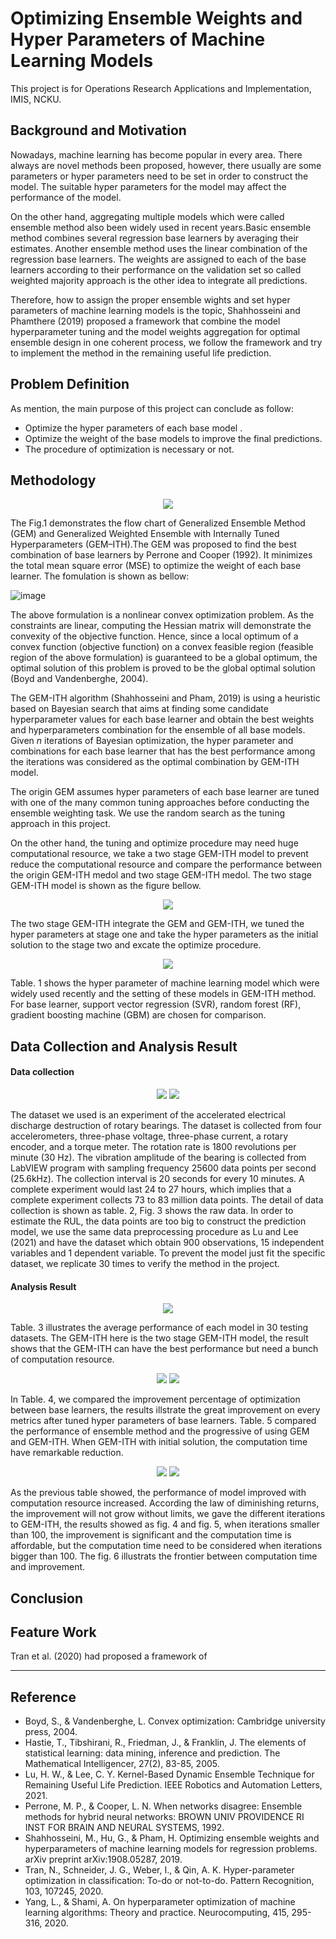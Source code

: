 Optimizing Ensemble Weights and Hyper Parameters of Machine Learning Models
===

This project is for Operations Research Applications and Implementation, IMIS, NCKU.

Background and Motivation
---
Nowadays, machine learning has become popular in every area. There always are novel methods been proposed, however, there usually are some parameters or hyper parameters need to be set in order to construct the model. The suitable hyper parameters for the model may affect the performance of the model.

On the other hand, aggregating multiple models which were called ensemble method also been widely used in recent years.Basic ensemble method combines several regression base learners by averaging their estimates. Another ensemble method uses the linear combination of the regression base learners. The weights are assigned to each of the base learners according to their performance on the validation set so called weighted majority approach is the other idea to integrate all predictions.

Therefore, how to assign the proper ensemble wights and set hyper parameters of machine learning models is the topic, Shahhosseini and Phamthere (2019) proposed a framework that combine the model hyperparameter tuning and the model weights aggregation for optimal ensemble design in one coherent process, we follow the framework and try to implement the method in the remaining useful life prediction.

Problem Definition
---
As mention, the main purpose of this project can conclude as follow:
* Optimize the hyper parameters of each base model .
* Optimize the weight of the base models to improve the final predictions.
* The procedure of optimization is necessary or not.

Methodology
---
<p align="center">
  <img src="https://github.com/KevinLu43/ORAProject/blob/main/picture/ORA_PIC_GEMITH.PNG">
</p>
The Fig.1 demonstrates the flow chart of Generalized Ensemble Method (GEM) and Generalized Weighted Ensemble with Internally Tuned Hyperparameters (GEM–ITH).The GEM was proposed to find the best combination of base learners by Perrone and Cooper (1992). It minimizes the total  mean square error (MSE) to optimize the weight of each base learner. The fomulation is shown as bellow:

![image](https://github.com/KevinLu43/ORAProject/blob/main/picture/ORA_PIC_2.JPG)

The above formulation is a nonlinear convex optimization problem. As the constraints are linear, computing the Hessian matrix will demonstrate the convexity of the objective function. Hence, since a local optimum of a convex function (objective function) on a convex feasible region (feasible region of the above formulation) is guaranteed to be a global optimum, the optimal solution of this problem is proved to be the global optimal solution (Boyd and Vandenberghe, 2004).

The GEM-ITH algorithm (Shahhosseini and Pham, 2019) is using  a heuristic based on Bayesian search that aims at finding some candidate hyperparameter values for each base learner and obtain the best weights and hyperparameters combination for the ensemble of all base models. Given *n* iterations of Bayesian optimization, the hyper parameter and combinations for each base learner that has the best performance among the iterations was considered as the optimal combination by GEM-ITH model.

The origin GEM assumes hyper parameters of each base learner  are tuned with one of the many common tuning approaches before conducting the ensemble weighting task. We use the random search as the tuning approach in this project.

On the other hand, the tuning and optimize procedure may need huge computational resource, we take a two stage GEM-ITH model to prevent reduce the computational resource and compare the performance between the origin GEM-ITH medol and two stage GEM-ITH medol. The two stage GEM-ITH model is shown as the figure bellow.

<p align="center">
  <img src="https://github.com/KevinLu43/ORAProject/blob/main/picture/ORA_PIC_GEMITHS2.PNG">
</p>

The two stage GEM-ITH integrate the GEM and GEM-ITH, we tuned the hyper parameters at stage one and take the hyper parameters as the initial solution to the stage two and excate the optimize procedure.

<p align="center">
  <img src="https://github.com/KevinLu43/ORAProject/blob/main/picture/ORA_hpsetting.PNG">
</p>

Table. 1 shows the hyper parameter of machine learning model which were widely used recently and the setting of these models in GEM-ITH method. For base learner, support vector regression (SVR), random forest (RF), gradient boosting machine (GBM) are chosen for comparison.

**Data Collection and Analysis Result**
---
#### Data collection

<p align="center">
  <img src="https://github.com/KevinLu43/ORAProject/blob/main/picture/ORA_PIC_DatasetDetail.PNG">
  <img src="https://github.com/KevinLu43/ORAProject/blob/main/picture/ORA_PIC_RawData.png">
</p>

The dataset we used is an experiment of the accelerated electrical discharge destruction of rotary bearings. The dataset is collected from four accelerometers, three-phase voltage, three-phase current, a rotary encoder, and a torque meter.
The rotation rate is 1800 revolutions per minute (30 Hz). The vibration amplitude of the bearing is collected from LabVIEW program with sampling frequency 25600 data points per second (25.6kHz). The collection interval is 20 seconds for every 10 minutes. A complete experiment would last 24 to 27 hours, which implies that a complete experiment collects 73 to 83 million
data points. The detail of data collection is shown as table. 2, Fig. 3 shows the raw data. In order to estimate the RUL, the data points are too big to construct the prediction model, we use the same data preprocessing procedure as Lu and Lee (2021) and have the dataset which obtain 900 observations, 15 independent variables and 1 dependent variable. To prevent the model just fit the specific dataset, we replicate 30 times to verify the method in the project.

#### Analysis Result

<p align="center">
  <img src="https://github.com/KevinLu43/ORAProject/blob/main/picture/ORA_thebest.PNG">
</p>

Table. 3 illustrates the average performance of each model in 30 testing datasets. The GEM-ITH here is the two stage GEM-ITH model, the result shows that the GEM-ITH can have the best performance but need  a bunch of computation resource.

<p align="center">
 <img src="https://github.com/KevinLu43/ORAProject/blob/main/picture/ORA_basemodel.PNG">
 <img src="https://github.com/KevinLu43/ORAProject/blob/main/picture/ORA_ensemblemodel.PNG">
</p>

In Table. 4, we compared the improvement percentage of optimization between base learners, the results illstrate the great improvement on every metrics after tuned hyper parameters of base learners. Table. 5 compared the performance of ensemble method and the progressive of using GEM and GEM-ITH. When GEM-ITH with initial solution, the computation time have remarkable reduction.

<p align="center">
 <img src="https://github.com/KevinLu43/ORAProject/blob/main/picture/ORA_iterationvs.PNG">
 <img src="https://github.com/KevinLu43/ORAProject/blob/main/picture/ORA_frontier1.PNG">
</p>

As the previous table showed, the performance of model improved with computation resource increased. According the law of diminishing returns, the improvement will not grow without limits, we gave the different iterations to GEM-ITH, the results showed as fig. 4 and fig. 5, when iterations smaller than 100, the improvement is significant and the computation time is affordable, but the computation time need to be considered when iterations bigger than 100. The fig. 6 illustrats the frontier between computation time and improvement.

Conclusion
---

Feature Work 
---
Tran et al. (2020) had proposed a framework of 

---

Reference
---
* Boyd, S., & Vandenberghe, L. Convex optimization: Cambridge university press, 2004.
* Hastie, T., Tibshirani, R., Friedman, J., & Franklin, J. The elements of statistical learning: data mining, inference and prediction. The Mathematical Intelligencer, 27(2), 83-85, 2005.
* Lu, H. W., & Lee, C. Y. Kernel-Based Dynamic Ensemble Technique for Remaining Useful Life Prediction. IEEE Robotics and Automation Letters, 2021.
* Perrone, M. P., & Cooper, L. N. When networks disagree: Ensemble methods for hybrid neural networks: BROWN UNIV PROVIDENCE RI INST FOR BRAIN AND NEURAL SYSTEMS, 1992.
* Shahhosseini, M., Hu, G., & Pham, H. Optimizing ensemble weights and hyperparameters of machine learning models for regression problems. arXiv preprint arXiv:1908.05287, 2019.
* Tran, N., Schneider, J. G., Weber, I., & Qin, A. K. Hyper-parameter optimization in classification: To-do or not-to-do. Pattern Recognition, 103, 107245, 2020.
* Yang, L., & Shami, A. On hyperparameter optimization of machine learning algorithms: Theory and practice. Neurocomputing, 415, 295-316, 2020.

